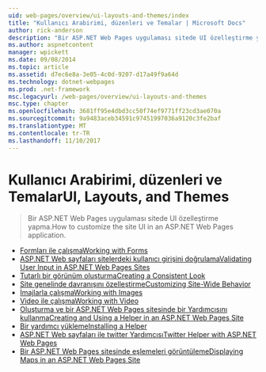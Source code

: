```yaml
---
uid: web-pages/overview/ui-layouts-and-themes/index
title: "Kullanıcı Arabirimi, düzenleri ve Temalar | Microsoft Docs"
author: rick-anderson
description: "Bir ASP.NET Web Pages uygulaması sitede UI özelleştirme yapma."
ms.author: aspnetcontent
manager: wpickett
ms.date: 09/08/2014
ms.topic: article
ms.assetid: d7ec6e8a-3e05-4c0d-9207-d17a49f9a64d
ms.technology: dotnet-webpages
ms.prod: .net-framework
msc.legacyurl: /web-pages/overview/ui-layouts-and-themes
msc.type: chapter
ms.openlocfilehash: 3681ff95e4dbd3cc50f74ef9771ff23cd3ae070a
ms.sourcegitcommit: 9a9483aceb34591c97451997036a9120c3fe2baf
ms.translationtype: MT
ms.contentlocale: tr-TR
ms.lasthandoff: 11/10/2017
---
```

<a name="ui-layouts-and-themes"></a><span data-ttu-id="3f81f-103">Kullanıcı Arabirimi, düzenleri ve Temalar</span><span class="sxs-lookup"><span data-stu-id="3f81f-103">UI, Layouts, and Themes</span></span>
====================
> <span data-ttu-id="3f81f-104">Bir ASP.NET Web Pages uygulaması sitede UI özelleştirme yapma.</span><span class="sxs-lookup"><span data-stu-id="3f81f-104">How to customize the site UI in an ASP.NET Web Pages application.</span></span>


- [<span data-ttu-id="3f81f-105">Formları ile çalışma</span><span class="sxs-lookup"><span data-stu-id="3f81f-105">Working with Forms</span></span>](4-working-with-forms.md)
- [<span data-ttu-id="3f81f-106">ASP.NET Web sayfaları sitelerdeki kullanıcı girişini doğrulama</span><span class="sxs-lookup"><span data-stu-id="3f81f-106">Validating User Input in ASP.NET Web Pages Sites</span></span>](validating-user-input-in-aspnet-web-pages-sites.md)
- [<span data-ttu-id="3f81f-107">Tutarlı bir görünüm oluşturma</span><span class="sxs-lookup"><span data-stu-id="3f81f-107">Creating a Consistent Look</span></span>](3-creating-a-consistent-look.md)
- [<span data-ttu-id="3f81f-108">Site genelinde davranışını özelleştirme</span><span class="sxs-lookup"><span data-stu-id="3f81f-108">Customizing Site-Wide Behavior</span></span>](18-customizing-site-wide-behavior.md)
- [<span data-ttu-id="3f81f-109">İmajlarla çalışma</span><span class="sxs-lookup"><span data-stu-id="3f81f-109">Working with Images</span></span>](9-working-with-images.md)
- [<span data-ttu-id="3f81f-110">Video ile çalışma</span><span class="sxs-lookup"><span data-stu-id="3f81f-110">Working with Video</span></span>](10-working-with-video.md)
- [<span data-ttu-id="3f81f-111">Oluşturma ve bir ASP.NET Web Pages sitesinde bir Yardımcısını kullanma</span><span class="sxs-lookup"><span data-stu-id="3f81f-111">Creating and Using a Helper in an ASP.NET Web Pages Site</span></span>](creating-and-using-a-helper-in-an-aspnet-web-pages-site.md)
- [<span data-ttu-id="3f81f-112">Bir yardımcı yükleme</span><span class="sxs-lookup"><span data-stu-id="3f81f-112">Installing a Helper</span></span>](installing-helpers.md)
- [<span data-ttu-id="3f81f-113">ASP.NET Web sayfaları ile twitter Yardımcısı</span><span class="sxs-lookup"><span data-stu-id="3f81f-113">Twitter Helper with ASP.NET Web Pages</span></span>](twitter-helper.md)
- [<span data-ttu-id="3f81f-114">Bir ASP.NET Web Pages sitesinde eşlemeleri görüntüleme</span><span class="sxs-lookup"><span data-stu-id="3f81f-114">Displaying Maps in an ASP.NET Web Pages Site</span></span>](displaying-maps-in-an-aspnet-web-pages-site.md)
